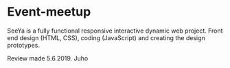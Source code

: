 # Event-meetup
SeeYa is a fully functional responsive interactive dynamic web project. Front end design (HTML, CSS), coding (JavaScript) and creating the design prototypes.

Review made 5.6.2019. Juho
